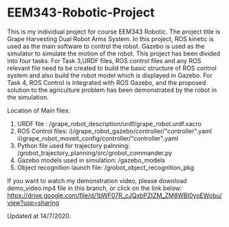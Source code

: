 # EEM343-Robotic-Project
This is my individual project for course EEM343 Robotic. The project title is Grape Harvesting Dual Robot Arms System. In this project, ROS kinetic is used as the main software to control the robot. Gazebo is used as the simulator to simulate the motion of the robot.
This project has been divided into four tasks. For Task 3,URDF files, ROS control files and any ROS relevant file need to be created to build the basic structure of ROS control system and also build the robot model which is displayed in Gazebo. For Task 4, ROS Control is integrated with ROS Gazebo, and the proposed solution to the agriculture problem has been demonstrated by the robot in the simulation.

Location of Main files:
1) URDF file : /grape_robot_description/urdf/grape_robot.urdf.xacro
2) ROS Control files: i)/grape_robot_gazebo/controller/"controller".yaml
                      ii)grape_robot_moveit_config/controller/"controller".yaml
3) Python file used for trajectory palnning: /grobot_trajectory_planning/src/grobot_commander.py
4) Gazebo models used in simulation: /gazebo_models
5) Object recognition launch file: /grobot_object_recognition_pkg

If you want to watch my demonstration video, please download demo_video.mp4 file in this branch, or click on the link below:
https://drive.google.com/file/d/1bWF07R_cJQxbPZIZM_ZM8WBI0yoEWobu/view?usp=sharing

Updated at 14/7/2020.
